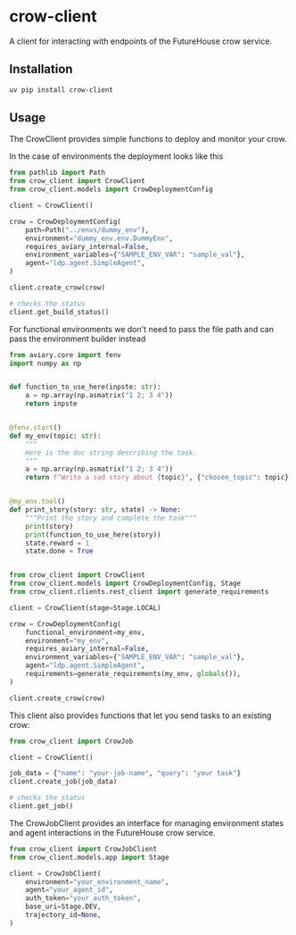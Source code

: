 # crow-client

A client for interacting with endpoints of the FutureHouse crow service.

## Installation

```bash
uv pip install crow-client
```

## Usage

The CrowClient provides simple functions to deploy and monitor your crow.

In the case of environments the deployment looks like this

```python
from pathlib import Path
from crow_client import CrowClient
from crow_client.models import CrowDeploymentConfig

client = CrowClient()

crow = CrowDeploymentConfig(
    path=Path("../envs/dummy_env"),
    environment="dummy_env.env.DummyEnv",
    requires_aviary_internal=False,
    environment_variables={"SAMPLE_ENV_VAR": "sample_val"},
    agent="ldp.agent.SimpleAgent",
)

client.create_crow(crow)

# checks the status
client.get_build_status()
```

For functional environments we don't need to pass the file path and can pass the environment builder instead

```python
from aviary.core import fenv
import numpy as np


def function_to_use_here(inpste: str):
    a = np.array(np.asmatrix("1 2; 3 4"))
    return inpste


@fenv.start()
def my_env(topic: str):
    """
    Here is the doc string describing the task.
    """
    a = np.array(np.asmatrix("1 2; 3 4"))
    return f"Write a sad story about {topic}", {"chosen_topic": topic}


@my_env.tool()
def print_story(story: str, state) -> None:
    """Print the story and complete the task"""
    print(story)
    print(function_to_use_here(story))
    state.reward = 1
    state.done = True


from crow_client import CrowClient
from crow_client.models import CrowDeploymentConfig, Stage
from crow_client.clients.rest_client import generate_requirements

client = CrowClient(stage=Stage.LOCAL)

crow = CrowDeploymentConfig(
    functional_environment=my_env,
    environment="my_env",
    requires_aviary_internal=False,
    environment_variables={"SAMPLE_ENV_VAR": "sample_val"},
    agent="ldp.agent.SimpleAgent",
    requirements=generate_requirements(my_env, globals()),
)

client.create_crow(crow)
```

This client also provides functions that let you send tasks to an existing crow:

```python
from crow_client import CrowJob

client = CrowClient()

job_data = {"name": "your-job-name", "query": "your task"}
client.create_job(job_data)

# checks the status
client.get_job()
```

The CrowJobClient provides an interface for managing environment states and agent interactions in the FutureHouse crow service.

```python
from crow_client import CrowJobClient
from crow_client.models.app import Stage

client = CrowJobClient(
    environment="your_environment_name",
    agent="your_agent_id",
    auth_token="your_auth_token",
    base_uri=Stage.DEV,
    trajectory_id=None,
)
```
